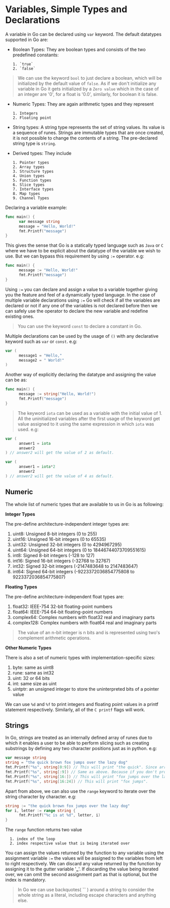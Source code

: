 # Variables, Simple Types and Declarations

A variable in Go can be declared using `var` keyword. The default datatypes supported in Go are:

* Boolean Types: They are boolean types and consists of the two predefined constants: 

      1. `true`
      2. `false`

> We can use the keyword `bool` to just declare a boolean, which will be initialized by the default value of `false`. As if we don't initialize any variable in Go it gets initialized by a `Zero value` which in the case of an integer are '0', for a float is '0.0', similarly, for boolean it is false.

* Numeric Types: They are again arithmetic types and they represent 

      1. Integers
      2. Floating point

* String types: A string type represents the set of string values. Its value is a sequence of runes. Strings are immutable types that are once created, it is not possible to change the contents of a string. The pre-declared string type is `string`.

* Derived types: They include 

      1. Pointer types
      2. Array types
      3. Structure types
      4. Union types
      5. Function types
      6. Slice types
      7. Interface types
      8. Map types
      9. Channel Types

Declaring a variable example:
```go
func main() {
      var message string
      message = "Hello, World!"
      fmt.Printf("message")
}
```

This gives the sense that Go is a statically typed language such as `Java` or `C` where we have to be explicit about the datatype of the variable we wish to use. But we can bypass this requirement by using `:=` operator. e.g:
```go
func main() {
      message := "Hello, World!"
      fmt.Printf("message")
}
```

Using `:=` you can declare and assign a value to a variable together giving you the feature and feel of a dynamically typed language. In the case of multiple variable declarations using `:=` Go will check if all the variables are declared or not if any one of the variables is not declared before then we can safely use the operator to declare the new variable and redefine existing ones.

> You can use the keyword `const` to declare a constant in Go.

Multiple declarations can be used by the usage of `()` with any declarative keyword such as `var` or `const`. e.g:
```go
var (
      message1 = "Hello,"
      message2 = " World!"
)
```

Another way of explicitly declaring the datatype and assigning the value can be as:
```go
func main() {
      message := string("Hello, World!")
      fmt.Printf("message")
}
```

> The keyword `iota` can be used as a variable with the initial value of 1. All the uninitialized variables after the first usage of the keyword get value assigned to it using the same expression in which `iota` was used. e.g:
```go
var (
      answer1 = iota
      answer2
) // answer2 will get the value of 2 as default.

var (
      answer1 = iota*2
      answer2
) // answer2 will get the value of 4 as default.
```

## Numeric

The whole list of numeric types that are available to us in Go is as following:

**Integer Types**

The pre-define architecture-independent integer types are:

1. uint8: Unsigned 8-bit integers (0 to 255)
2. uint16: Unsigned 16-bit integers (0 to 65535)
3. uint32: Unsigned 32-bit integers (0 to 4294967295)
4. uint64: Unsigned 64-bit integers (0 to 18446744073709551615)
5. int8: Signed 8-bit integers (-128 to 127)
6. int16: Signed 16-bit integers (-32768 to 32767)
7. int32: Signed 32-bit integers (-2147483648 to 2147483647)
8. int64: Signed 64-bit integers (-9223372036854775808 to 9223372036854775807)

**Floating Types**

The pre-define architecture-independent float types are:

1. float32: IEEE-754 32-bit floating-point numbers
2. float64: IEEE-754 64-bit floating-point numbers
3. complex64: Complex numbers with float32 real and imaginary parts
4. complex128: Complex numbers with float64 real and imaginary parts

> The value of an n-bit integer is n bits and is represented using two's complement arithmetic operations.

**Other Numeric Types**

There is also a set of numeric types with implementation-specific sizes:

1. byte: same as uint8
2. rune: same as int32
3. uint: 32 or 64 bits
4. int: same size as uint
5. uintptr: an unsigned integer to store the uninterpreted bits of a pointer value

We can use `%d` and `%f` to print integers and floating point values in a printf statement respectively. Similarly, all of the `C printf` flags will work.

## Strings

In Go, strings are treated as an internally defined array of runes due to which it enables a user to be able to perform slicing such as creating substrings by defining any two character positions just as in python. e.g:

```go
var message string
string = "the quick brown fox jumps over the lazy dog"
fmt.Printf("%s", string[0:9]) // This will print "the quick". Since array index starts from 0 and space is also a character.
fmt.Printf("%s", string[:9]) // Same as above. Because if you don't provide the value on the left of the colon it defaults to 0.
fmt.Printf("%s", string[16:]) // This will print "fox jumps over the lazy dog". Because if you don't provide the value on the left of the colon it defaults to the length of the string.
fmt.Printf("%s", string[16:24]) // This will print "fox jumps".
```

Apart from above, we can also use the `range` keyword to iterate over the string character by character. e.g:

```go
string := "the quick brown fox jumps over the lazy dog"
for i, letter := range string {
      fmt.Printf("%c is at %d", letter, i)
}
```

The `range` function returns two value
      
      1. index of the loop
      2. index respective value that is being iterated over

You can assign the values returned by the function to any variable using the assignment variable `:=` the values will be assigned to the variables from left to right respectively. We can discard any value returned by the function by assigning it to the gutter variable '**_**'. If discarding the value being iterated over, we can omit the second assignment part as that is optional, but the index is mandatory.

> In Go we can use backquotes( **``** ) around a string to consider the whole string as a literal, including escape characters and anything else.